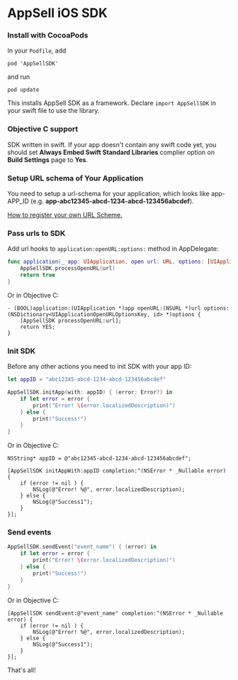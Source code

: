 # AppSell iOS SDK

### Install with CocoaPods
In your `Podfile`, add
```
pod 'AppSellSDK'
```
and run 
```
pod update
```
This installs AppSell SDK as a framework. Declare `import AppSellSDK` in your swift file to use the library.

### Objective C support
SDK written in swift. If your app doesn't contain any swift code yet, you should set **Always Embed Swift Standard Libraries** complier option on **Build Settings** page to **Yes**.

### Setup URL schema of Your Application

You need to setup a url-schema for your application, which looks like app-APP_ID (e.g. **app-abc12345-abcd-1234-abcd-123456abcdef**).

[How to register your own URL Scheme.](https://developer.apple.com/documentation/uikit/core_app/allowing_apps_and_websites_to_link_to_your_content/defining_a_custom_url_scheme_for_your_app)

### Pass urls to SDK
Add url hooks to `application:openURL:options:` method in AppDelegate:
```swift
func application(_ app: UIApplication, open url: URL, options: [UIApplicationOpenURLOptionsKey : Any] = [:]) -> Bool {
    AppSellSDK.processOpenURL(url)
    return true
}
```

Or in Objective C:
```objc
- (BOOL)application:(UIApplication *)app openURL:(NSURL *)url options:(NSDictionary<UIApplicationOpenURLOptionsKey, id> *)options {
    [AppSellSDK processOpenURL:url];   
    return YES;
}
```

### Init SDK

Before any other actions you need to init SDK with your app ID:
```swift
let appID = "abc12345-abcd-1234-abcd-123456abcdef"

AppSellSDK.initApp(with: appID) { (error: Error?) in
    if let error = error {
        print("Error! \(error.localizedDescription)")
    } else {
        print("Success!")
    }
}
```

Or in Objective C:
```objc
NSString* appID = @"abc12345-abcd-1234-abcd-123456abcdef";

[AppSellSDK initAppWith:appID completion:^(NSError * _Nullable error) {
    if (error != nil ) {
        NSLog(@"Error! %@", error.localizedDescription);
    } else {
        NSLog(@"Success1");
    }
}];
```

### Send events

```swift
AppSellSDK.sendEvent("event_name") { (error) in
    if let error = error {
        print("Error! \(error.localizedDescription)")
    } else {
        print("Success!")
    }
}
```

Or in Objective C:
```objc
[AppSellSDK sendEvent:@"event_name" completion:^(NSError * _Nullable error) {
    if (error != nil ) {
        NSLog(@"Error! %@", error.localizedDescription);
    } else {
        NSLog(@"Success1");
    }
}];
```

That's all!
